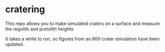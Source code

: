 # cratering
This repo allows you to make simulated craters on a surface and measure the regolith and protolith heights

It takes a while to run, so figures from an 800 crater simulation have been updated. 
